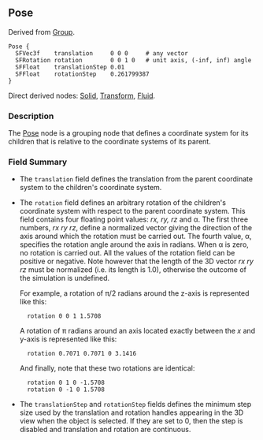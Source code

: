 ## Pose

Derived from [Group](group.md).

```
Pose {
  SFVec3f    translation     0 0 0     # any vector
  SFRotation rotation        0 0 1 0   # unit axis, (-inf, inf) angle
  SFFloat    translationStep 0.01
  SFFloat    rotationStep    0.261799387
}
```

Direct derived nodes: [Solid](solid.md), [Transform](transform.md), [Fluid](fluid.md).

### Description

The [Pose](#pose) node is a grouping node that defines a coordinate system for its children that is relative to the coordinate systems of its parent.

### Field Summary

- The `translation` field defines the translation from the parent coordinate system to the children's coordinate system.

- The `rotation` field defines an arbitrary rotation of the children's coordinate system with respect to the parent coordinate system.
This field contains four floating point values: *rx, ry, rz* and α.
The first three numbers, *rx ry rz*, define a normalized vector giving the direction of the axis around which the rotation must be carried out.
The fourth value, α, specifies the rotation angle around the axis in radians.
When α is zero, no rotation is carried out.
All the values of the rotation field can be positive or negative.
Note however that the length of the 3D vector *rx ry rz* must be normalized (i.e. its length is 1.0), otherwise the outcome of the simulation is undefined.

    For example, a rotation of &pi;/2 radians around the z-axis is represented like
    this:

        rotation 0 0 1 1.5708

    A rotation of &pi; radians around an axis located exactly between the *x* and
    y-axis is represented like this:

        rotation 0.7071 0.7071 0 3.1416

    And finally, note that these two rotations are identical:

        rotation 0 1 0 -1.5708
        rotation 0 -1 0 1.5708

- The `translationStep` and `rotationStep` fields defines the minimum step size used by the translation and rotation handles appearing in the 3D view when the object is selected.
If they are set to 0, then the step is disabled and translation and rotation are continuous.
